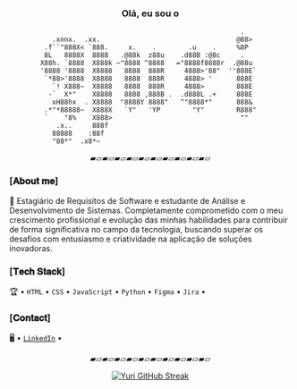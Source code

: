 <div align="center">
<h3>Olá, eu sou o</h3>

```
                                                  .    
   .xnnx.  .xx.                                  @88>  
 .f``"888X< `888.     x.    .        .u    .     %8P   
 8L   8888X  8888   .@88k  z88u    .d88B :@8c     .    
X88h. `8888  X888k ~"8888 ^8888   ="8888f8888r  .@88u  
'8888 '8888  X8888   8888  888R     4888>'88"  ''888E` 
 `*88>'8888  X8888   8888  888R     4888> '      888E  
   `! X888~  X8888   8888  888R     4888>        888E  
  -`  X*"    X8888   8888 ,888B .  .d888L .+     888E  
   xH88hx  . X8888  "8888Y 8888"   ^"8888*"      888&  
 .*"*88888~  X888X   `Y"   'YP        "Y"        R888" 
 `    "8%    X888>                                ""   
    .x..     888f                                      
   88888    :88f                                       
   "88*"  .x8*~                                        

```
<p>▰▱▰▱▰▱▰▱▰▱▰▱▰▱▰▱▰▱▰▱</p>
</div>

### [𝐀𝐛𝐨𝐮𝐭 𝐦𝐞]

🚀 Estagiário de Requisitos de Software e estudante de Análise e Desenvolvimento de Sistemas. Completamente comprometido com o meu crescimento profissional e evolução das minhas habilidades para contribuir de forma significativa no campo da tecnologia, buscando superar os desafios com entusiasmo e criatividade na aplicação de soluções inovadoras.

### [𝐓𝐞𝐜𝐡 𝐒𝐭𝐚𝐜𝐤]

🏆 • `HTML` • `CSS` • `JavaScript` • `Python` • `Figma` • `Jira` • 

### [𝐂𝐨𝐧𝐭𝐚𝐜𝐭]

🖥️ • [`LinkedIn`](https://www.linkedin.com/in/yurialvs/) •

<div align="center">
<p>▰▱▰▱▰▱▰▱▰▱▰▱▰▱▰▱▰▱▰▱</p>

[![Yuri GitHub Streak](https://streak-stats.demolab.com?user=yurialvs&theme=transparent&locale=pt_BR&card_width=500)](https://git.io/streak-stats)
</div>

